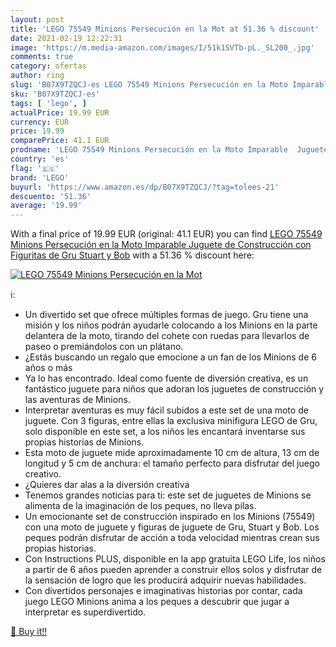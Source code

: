 ```yaml
---
layout: post
title: 'LEGO 75549 Minions Persecución en la Mot at 51.36 % discount'
date: 2021-02-19 12:22:31
image: 'https://m.media-amazon.com/images/I/51k1SVTb-pL._SL200_.jpg'
comments: true
category: ofertas
author: ring
slug: 'B07X9TZQCJ-es LEGO 75549 Minions Persecución en la Moto Imparable...'
sku: 'B07X9TZQCJ-es'
tags: [ 'lego', ]
actualPrice: 19.99 EUR
currency: EUR
price: 19.99
comparePrice: 41.1 EUR
prodname: 'LEGO 75549 Minions Persecución en la Moto Imparable  Juguete de Construcción con Figuritas de Gru  Stuart y Bob'
country: 'es'
flag: '🇪🇸'
brand: 'LEGO'
buyurl: 'https://www.amazon.es/dp/B07X9TZQCJ/?tag=tolees-21'
descuento: '51.36'
average: '19.99'
---
```


With a final price of 19.99 EUR (original: 41.1 EUR) you can find [LEGO 75549 Minions Persecución en la Moto Imparable  Juguete de Construcción con Figuritas de Gru  Stuart y Bob](https://www.amazon.es/dp/B07X9TZQCJ/?tag=tolees-21) with a  51.36 % discount here:

[![LEGO 75549 Minions Persecución en la Mot](https://m.media-amazon.com/images/I/51k1SVTb-pL._SL200_.jpg)](https://www.amazon.es/dp/B07X9TZQCJ/?tag=tolees-21)

ℹ️:

- Un divertido set que ofrece múltiples formas de juego. Gru tiene una misión y los niños podrán ayudarle colocando a los Minions en la parte delantera de la moto, tirando del cohete con ruedas para llevarlos de paseo o premiándolos con un plátano.
- ¿Estás buscando un regalo que emocione a un fan de los Minions de 6 años o más
- Ya lo has encontrado. Ideal como fuente de diversión creativa, es un fantástico juguete para niños que adoran los juguetes de construcción y las aventuras de Minions.
- Interpretar aventuras es muy fácil subidos a este set de una moto de juguete. Con 3 figuras, entre ellas la exclusiva minifigura LEGO de Gru, solo disponible en este set, a los niños les encantará inventarse sus propias historias de Minions.
- Esta moto de juguete mide aproximadamente 10 cm de altura, 13 cm de longitud y 5 cm de anchura: el tamaño perfecto para disfrutar del juego creativo.
- ¿Quieres dar alas a la diversión creativa
- Tenemos grandes noticias para ti: este set de juguetes de Minions se alimenta de la imaginación de los peques, no lleva pilas.
- Un emocionante set de construcción inspirado en los Minions (75549) con una moto de juguete y figuras de juguete de Gru, Stuart y Bob. Los peques podrán disfrutar de acción a toda velocidad mientras crean sus propias historias.
- Con Instructions PLUS, disponible en la app gratuita LEGO Life, los niños a partir de 6 años pueden aprender a construir ellos solos y disfrutar de la sensación de logro que les producirá adquirir nuevas habilidades.
- Con divertidos personajes e imaginativas historias por contar, cada juego LEGO Minions anima a los peques a descubrir que jugar a interpretar es superdivertido.

[🛒 Buy it!!](https://www.amazon.es/dp/B07X9TZQCJ/?tag=tolees-21)
